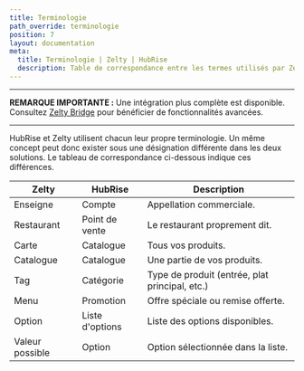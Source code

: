 ```yaml
---
title: Terminologie
path_override: terminologie
position: 7
layout: documentation
meta:
  title: Terminologie | Zelty | HubRise
  description: Table de correspondance entre les termes utilisés par Zelty et HubRise pour le même concept. Connectez vos apps et synchronisez vos données.
---
```


---

**REMARQUE IMPORTANTE :** Une intégration plus complète est disponible. Consultez [Zelty Bridge](/apps/zelty-bridge/overview) pour bénéficier de fonctionnalités avancées.

---

HubRise et Zelty utilisent chacun leur propre terminologie. Un même concept peut donc exister sous une désignation différente dans les deux solutions. Le tableau de correspondance ci-dessous indique ces différences.

| Zelty           | HubRise         | Description                                    |
| --------------- | --------------- | ---------------------------------------------- |
| Enseigne        | Compte          | Appellation commerciale.                       |
| Restaurant      | Point de vente  | Le restaurant proprement dit.                  |
| Carte           | Catalogue       | Tous vos produits.                             |
| Catalogue       | Catalogue       | Une partie de vos produits.                    |
| Tag             | Catégorie       | Type de produit (entrée, plat principal, etc.) |
| Menu            | Promotion       | Offre spéciale ou remise offerte.              |
| Option          | Liste d'options | Liste des options disponibles.                 |
| Valeur possible | Option          | Option sélectionnée dans la liste.             |
